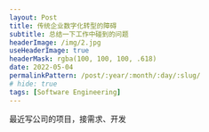 ```yaml
---
layout: Post
title: 传统企业数字化转型的障碍
subtitle: 总结一下工作中碰到的问题
headerImage: /img/2.jpg
useHeaderImage: true
headerMask: rgba(100, 100, 100, .618)
date: 2022-05-04
permalinkPattern: /post/:year/:month/:day/:slug/
# hide: true
tags: [Software Engineering]
---
```


最近写公司的项目，接需求、开发

<!-- more -->

<!-- ## 头脑风暴

需求

1. 没有确定好需求的细节，在开发期间不断的核对需求

测试

1. 没有测试团队，没有测试体系，一天给两条数据测来测去没有期限。

管理

1. 每个人都是超负荷，找谁都忙不过来。

环境

1. ElasticSearch 两套版本共存
2. 测试与生产环境不一致
3. 环境不稳定，包括 vpn、大数据集群、跳板机等，
4. 不断浪费时间在 vpn 重连调试。
5. 任务由于资源不够或者网络原因被下线，需要重新部署
6. 跳板机对于 mac 支持不够优化，浪费很多时间在修改客户端上，不改的话就要忍受本地 mac 环境开虚拟机连跳板机的恶心操作。

## 总结 -->